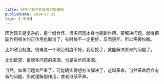 ```yaml
---
title: 很多问题不能解决只能缓解
publishDate: 2024-07-29
tags: [💡思维]
---
```


因为现实是复杂的，是个缝合怪。很多问题本身也是副作用，要解决问题，就得把副作用相关的正作用也取消了，有时候不一定更好，反而更坏。所以需要权衡。

比如政治制度，很难说一个政治制度不好，我给换了，就能解决原来的问题了。

比如欲望，是很多问题的来源，也是进步的来源。

当然，如果问题太严重了，可能确实得想办法解决了，这叫革命，当然革命后会有新的问题，那就缓解副作用，或者继续革命。
